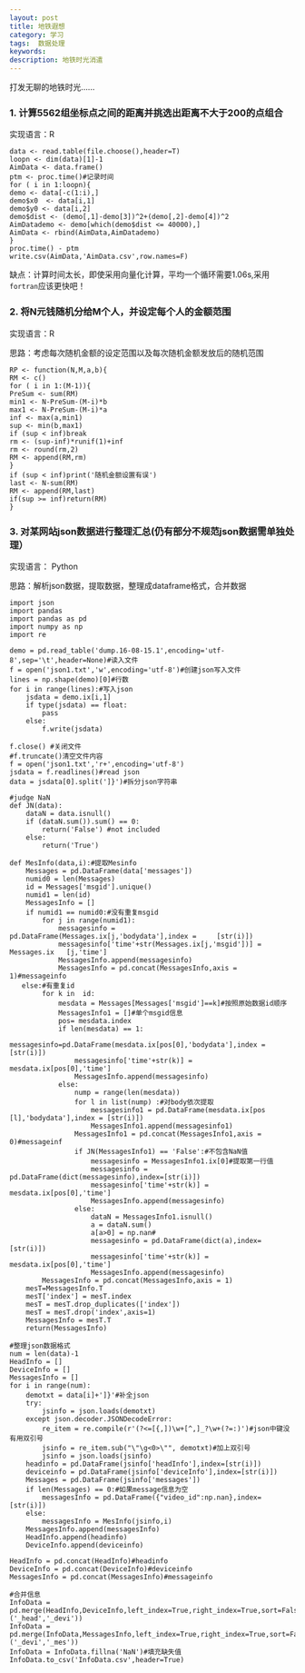 ```yaml
---
layout: post
title: 地铁遐想 
category: 学习
tags:  数据处理	        
keywords: 
description: 地铁时光消遣
---
```


打发无聊的地铁时光……

### 1. 计算5562组坐标点之间的距离并挑选出距离不大于200的点组合

实现语言：R

    data <- read.table(file.choose(),header=T)
    loopn <- dim(data)[1]-1
    AimData <- data.frame()
    ptm <- proc.time()#记录时间
    for ( i in 1:loopn){
    demo <- data[-c(1:i),]
    demo$x0  <- data[i,1]
    demo$y0 <- data[i,2]
    demo$dist <- (demo[,1]-demo[3])^2+(demo[,2]-demo[4])^2
    AimDatademo <- demo[which(demo$dist <= 40000),]
    AimData <- rbind(AimData,AimDatademo)
    }
    proc.time() - ptm
    write.csv(AimData,'AimData.csv',row.names=F)

缺点：计算时间太长，即使采用向量化计算，平均一个循环需要1.06s,采用`fortran`应该更快吧！

### 2.  将N元钱随机分给M个人，并设定每个人的金额范围

实现语言：R

思路：考虑每次随机金额的设定范围以及每次随机金额发放后的随机范围

    RP <- function(N,M,a,b){
    RM <- c()
    for ( i in 1:(M-1)){
    PreSum <- sum(RM)
    min1 <- N-PreSum-(M-i)*b
    max1 <- N-PreSum-(M-i)*a
    inf <- max(a,min1)
    sup <- min(b,max1)
    if (sup < inf)break
    rm <- (sup-inf)*runif(1)+inf
    rm <- round(rm,2)
    RM <- append(RM,rm)
    }
    if (sup < inf)print('随机金额设置有误')
    last <- N-sum(RM)
    RM <- append(RM,last)
    if(sup >= inf)return(RM)
    }

### 3. 对某网站json数据进行整理汇总(仍有部分不规范json数据需单独处理）

实现语言： Python

思路：解析json数据，提取数据，整理成dataframe格式，合并数据

    import json
    import pandas
    import pandas as pd 
    import numpy as np
    import re

    demo = pd.read_table('dump.16-08-15.1',encoding='utf-8',sep='\t',header=None)#读入文件
    f = open('json1.txt','w',encoding='utf-8')#创建json写入文件
    lines = np.shape(demo)[0]#行数
    for i in range(lines):#写入json
        jsdata = demo.ix[i,1]
        if type(jsdata) == float:
            pass
        else:
            f.write(jsdata)

    f.close() #关闭文件
    #f.truncate()清空文件内容
    f = open('json1.txt','r+',encoding='utf-8')
    jsdata = f.readlines()#read json
    data = jsdata[0].split(']}')#拆分json字符串

    #judge NaN
    def JN(data):
        dataN = data.isnull()
        if (dataN.sum()).sum() == 0:
            return('False') #not included
        else:
            return('True')

    def MesInfo(data,i):#提取Mesinfo
        Messages = pd.DataFrame(data['messages'])
        numid0 = len(Messages)
        id = Messages['msgid'].unique()
        numid1 = len(id)
        MessagesInfo = []
        if numid1 == numid0:#没有重复msgid
            for j in range(numid1):
                messagesinfo = pd.DataFrame(Messages.ix[j,'bodydata'],index =     [str(i)])
                messagesinfo['time'+str(Messages.ix[j,'msgid'])] = Messages.ix   [j,'time']
                MessagesInfo.append(messagesinfo)
                MessagesInfo = pd.concat(MessagesInfo,axis = 1)#messageinfo
       else:#有重复id
            for k in  id:
                mesdata = Messages[Messages['msgid']==k]#按照原始数据id顺序
                MessagesInfo1 = []#单个msgid信息
                pos= mesdata.index
                if len(mesdata) == 1:
                    messagesinfo=pd.DataFrame(mesdata.ix[pos[0],'bodydata'],index = [str(i)])
                    messagesinfo['time'+str(k)] = mesdata.ix[pos[0],'time']
                    MessagesInfo.append(messagesinfo)
                else:
                    nump = range(len(mesdata))
                    for l in list(nump) :#对body依次提取
                        messagesinfo1 = pd.DataFrame(mesdata.ix[pos [l],'bodydata'],index = [str(i)])
                        MessagesInfo1.append(messagesinfo1)
                    MessagesInfo1 = pd.concat(MessagesInfo1,axis = 0)#messageinf
                    if JN(MessagesInfo1) == 'False':#不包含NaN值
                        messagesinfo = MessagesInfo1.ix[0]#提取第一行值
                        messagesinfo = pd.DataFrame(dict(messagesinfo),index=[str(i)])
                        messagesinfo['time'+str(k)] = mesdata.ix[pos[0],'time']
                        MessagesInfo.append(messagesinfo)
                    else:
                        dataN = MessagesInfo1.isnull()
                        a = dataN.sum()
                        a[a>0] = np.nan#
                        messagesinfo = pd.DataFrame(dict(a),index=[str(i)])
                        messagesinfo['time'+str(k)] = mesdata.ix[pos[0],'time'] 
                        MessagesInfo.append(messagesinfo)
            MessagesInfo = pd.concat(MessagesInfo,axis = 1)
        mesT=MessagesInfo.T
        mesT['index'] = mesT.index
        mesT = mesT.drop_duplicates(['index'])
        mesT = mesT.drop('index',axis=1)
        MessagesInfo = mesT.T
        return(MessagesInfo)

    #整理json数据格式
    num = len(data)-1
    HeadInfo = []
    DeviceInfo = []
    MessagesInfo = []
    for i in range(num):
        demotxt = data[i]+']}'#补全json
        try:
            jsinfo = json.loads(demotxt)
        except json.decoder.JSONDecodeError:
            re_item = re.compile(r'(?<=[{,])\w+[^,]_?\w+(?=:)')#json中键没有用双引号
            jsinfo = re_item.sub("\"\g<0>\"", demotxt)#加上双引号
            jsinfo = json.loads(jsinfo)
        headinfo = pd.DataFrame(jsinfo['headInfo'],index=[str(i)])
        deviceinfo = pd.DataFrame(jsinfo['deviceInfo'],index=[str(i)])
        Messages = pd.DataFrame(jsinfo['messages'])
        if len(Messages) == 0:#如果message信息为空
            messagesInfo = pd.DataFrame({"video_id":np.nan},index=[str(i)])
        else:
            messagesInfo = MesInfo(jsinfo,i)
        MessagesInfo.append(messagesInfo)
        HeadInfo.append(headinfo)
        DeviceInfo.append(deviceinfo)

    HeadInfo = pd.concat(HeadInfo)#headinfo
    DeviceInfo = pd.concat(DeviceInfo)#deviceinfo
    MessagesInfo = pd.concat(MessagesInfo)#messageinfo

    #合并信息
    InfoData = pd.merge(HeadInfo,DeviceInfo,left_index=True,right_index=True,sort=False,suffixes=('_head','_devi'))
    InfoData = pd.merge(InfoData,MessagesInfo,left_index=True,right_index=True,sort=False,suffixes=('_devi','_mes'))
    InfoData = InfoData.fillna('NaN')#填充缺失值
    InfoData.to_csv('InfoData.csv',header=True)

